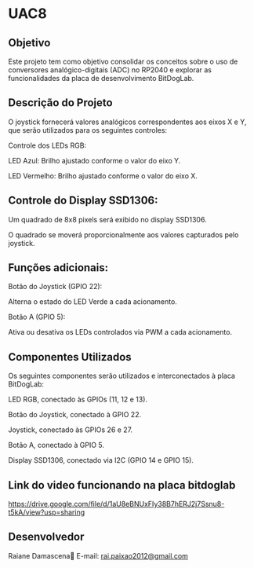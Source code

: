 # UAC8

## Objetivo

Este projeto tem como objetivo consolidar os conceitos sobre o uso de conversores analógico-digitais (ADC) no RP2040 e explorar as funcionalidades da placa de desenvolvimento BitDogLab.

## Descrição do Projeto

O joystick fornecerá valores analógicos correspondentes aos eixos X e Y, que serão utilizados para os seguintes controles:

Controle dos LEDs RGB:

LED Azul: Brilho ajustado conforme o valor do eixo Y.

LED Vermelho: Brilho ajustado conforme o valor do eixo X.

## Controle do Display SSD1306:

Um quadrado de 8x8 pixels será exibido no display SSD1306.

O quadrado se moverá proporcionalmente aos valores capturados pelo joystick.


## Funções adicionais:

Botão do Joystick (GPIO 22):

Alterna o estado do LED Verde a cada acionamento.


Botão A (GPIO 5):

Ativa ou desativa os LEDs controlados via PWM a cada acionamento.


## Componentes Utilizados

Os seguintes componentes serão utilizados e interconectados à placa BitDogLab:

LED RGB, conectado às GPIOs (11, 12 e 13).

Botão do Joystick, conectado à GPIO 22.

Joystick, conectado às GPIOs 26 e 27.

Botão A, conectado à GPIO 5.

Display SSD1306, conectado via I2C (GPIO 14 e GPIO 15).


## Link do video funcionando na placa bitdoglab

https://drive.google.com/file/d/1aU8eBNUxFIy38B7hERJ2j7Ssnu8-t5kA/view?usp=sharing


## Desenvolvedor

Raiane Damascena📧 
E-mail: rai.paixao2012@gmail.com

